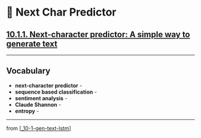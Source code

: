 # 🦋 Next Char Predictor

## [**10.1.1.** Next-character predictor: A simple way to generate text]()

---

## **Vocabulary**

- **next-character predictor** -
- **sequence based classification** -
- **sentiment analysis** -
- **Claude Shannon** -
- **entropy** -

---
from [[_10-1-gen-text-lstm]]

[//begin]: # "Autogenerated link references for markdown compatibility"
[_10-1-gen-text-lstm]: _10-1-gen-text-lstm.md "🦋 Gen Text LSTM"
[//end]: # "Autogenerated link references"
